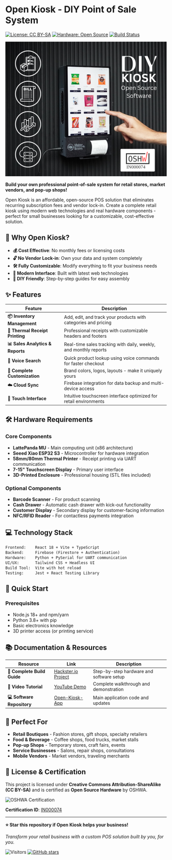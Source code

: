 # Open Kiosk - DIY Point of Sale System

[![License: CC BY-SA](https://img.shields.io/badge/License-CC%20BY--SA-blue.svg)](https://certification.oshwa.org/in000074.html)
[![Hardware: Open Source](https://img.shields.io/badge/Hardware-Open%20Source-green.svg)](https://certification.oshwa.org/in000074.html)
[![Build Status](https://img.shields.io/badge/Build-Passing-brightgreen.svg)]()

![Open Kiosk Demo](https://github.com/MukeshSankhla/Open-Kiosk/blob/main/images/DIY.png)

**Build your own professional point-of-sale system for retail stores, market vendors, and pop-up shops!**

Open Kiosk is an affordable, open-source POS solution that eliminates recurring subscription fees and vendor lock-in. Create a complete retail kiosk using modern web technologies and real hardware components - perfect for small businesses looking for a customizable, cost-effective solution.

## 🎯 Why Open Kiosk?

- **💰 Cost Effective**: No monthly fees or licensing costs
- **🔓 No Vendor Lock-in**: Own your data and system completely  
- **🛠️ Fully Customizable**: Modify everything to fit your business needs
- **📱 Modern Interface**: Built with latest web technologies
- **🔧 DIY Friendly**: Step-by-step guides for easy assembly

## ✨ Features

| Feature | Description |
|---------|-------------|
| **📦 Inventory Management** | Add, edit, and track your products with categories and pricing |
| **🧾 Thermal Receipt Printing** | Professional receipts with customizable headers and footers |
| **📊 Sales Analytics & Reports** | Real-time sales tracking with daily, weekly, and monthly reports |
| **🎤 Voice Search** | Quick product lookup using voice commands for faster checkout |
| **🎨 Complete Customization** | Brand colors, logos, layouts - make it uniquely yours |
| **☁️ Cloud Sync** | Firebase integration for data backup and multi-device access |
| **📱 Touch Interface** | Intuitive touchscreen interface optimized for retail environments |

## 🛠️ Hardware Requirements

### Core Components
- **LattePanda MU** - Main computing unit (x86 architecture)
- **Seeed Xiao ESP32 S3** - Microcontroller for hardware integration
- **58mm/80mm Thermal Printer** - Receipt printing via UART communication
- **7-15" Touchscreen Display** - Primary user interface
- **3D-Printed Enclosure** - Professional housing (STL files included)

### Optional Components
- **Barcode Scanner** - For product scanning
- **Cash Drawer** - Automatic cash drawer with kick-out functionality  
- **Customer Display** - Secondary display for customer-facing information
- **NFC/RFID Reader** - For contactless payments integration

## 💻 Technology Stack

```
Frontend:    React 18 + Vite + TypeScript
Backend:     Firebase (Firestore + Authentication)  
Hardware:    Python + PySerial for UART communication
UI/UX:       Tailwind CSS + Headless UI
Build Tool:  Vite with hot reload
Testing:     Jest + React Testing Library
```

## 🚀 Quick Start

### Prerequisites
- Node.js 18+ and npm/yarn
- Python 3.8+ with pip
- Basic electronics knowledge
- 3D printer access (or printing service)


## 📚 Documentation & Resources

| Resource | Link | Description |
|----------|------|-------------|
| **📖 Complete Build Guide** | [Hackster.io Project](https://www.hackster.io/mukesh-sankhla/open-kiosk-build-your-own-smart-pos-system-for-retail-stores) | Step-by-step hardware and software setup |
| **🎥 Video Tutorial** | [YouTube Demo](https://youtu.be/sL1OeTtPDf0) | Complete walkthrough and demonstration |
| **💻 Software Repository** | [Open-Kiosk-App](https://github.com/MukeshSankhla/Open-Kiosk-App) | Main application code and updates |

## 🏪 Perfect For

- **Retail Boutiques** - Fashion stores, gift shops, specialty retailers
- **Food & Beverage** - Coffee shops, food trucks, market stalls  
- **Pop-up Shops** - Temporary stores, craft fairs, events
- **Service Businesses** - Salons, repair shops, consultations
- **Mobile Vendors** - Market vendors, traveling merchants

## 📄 License & Certification

This project is licensed under **Creative Commons Attribution-ShareAlike (CC BY-SA)** and is certified as **Open Source Hardware** by OSHWA.

<img src="https://github.com/user-attachments/assets/c733aeee-eb92-4ec4-8e9a-00a026f79d2d" alt="OSHWA Certification" width="200"/>

**Certification ID**: [IN000074](https://certification.oshwa.org/in000074.html)

---

**⭐ Star this repository if Open Kiosk helps your business!**

*Transform your retail business with a custom POS solution built by you, for you.*

![Visitors](https://visitor-badge.laobi.icu/badge?page_id=MukeshSankhla.Open-Kiosk)
[![GitHub stars](https://img.shields.io/github/stars/MukeshSankhla/Open-Kiosk-App.svg?style=social&label=Star)](https://github.com/MukeshSankhla/Open-Kiosk-App)
